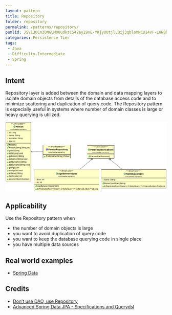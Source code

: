 ```yaml
---
layout: pattern
title: Repository
folder: repository
permalink: /patterns/repository/
pumlid: JSV13OCm30NGLM00udktCS42eyI9xE-YRjyUUtjlLQij3qblomNCU14vF-LKNBbdYDTX44EfevEsV1ZiTFERjqD2Jzic0-8Mr3b-89SvGZ7yGuBwrvBUoypUlW00
categories: Persistence Tier
tags:
 - Java
 - Difficulty-Intermediate
 - Spring
---
```


## Intent
Repository layer is added between the domain and data mapping
layers to isolate domain objects from details of the database access code and
to minimize scattering and duplication of query code. The Repository pattern is
especially useful in systems where number of domain classes is large or heavy
querying is utilized.

![alt text](./etc/repository.png "Repository")

## Applicability
Use the Repository pattern when

* the number of domain objects is large
* you want to avoid duplication of query code
* you want to keep the database querying code in single place
* you have multiple data sources

## Real world examples

* [Spring Data](http://projects.spring.io/spring-data/)

## Credits

* [Don’t use DAO, use Repository](http://thinkinginobjects.com/2012/08/26/dont-use-dao-use-repository/)
* [Advanced Spring Data JPA - Specifications and Querydsl](https://spring.io/blog/2011/04/26/advanced-spring-data-jpa-specifications-and-querydsl/)
